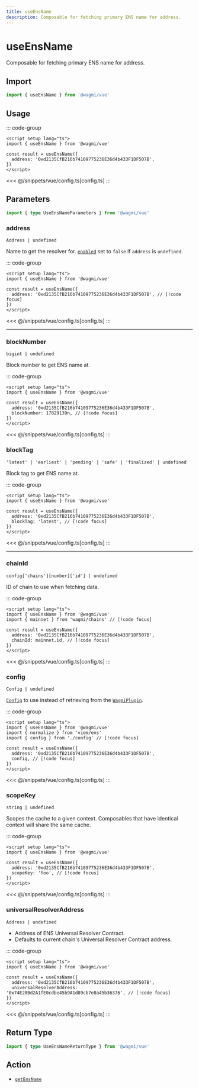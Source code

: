```yaml
---
title: useEnsName
description: Composable for fetching primary ENS name for address.
---
```


<script setup>
const packageName = '@wagmi/vue'
const actionName = 'getEnsName'
const typeName = 'GetEnsName'
const TData = 'string | null'
const TError = 'GetEnsNameErrorType'
</script>

# useEnsName

Composable for fetching primary ENS name for address.

## Import

```ts
import { useEnsName } from '@wagmi/vue'
```

## Usage

::: code-group
```vue [index.vue]
<script setup lang="ts">
import { useEnsName } from '@wagmi/vue'

const result = useEnsName({
  address: '0xd2135CfB216b74109775236E36d4b433F1DF507B',
})
</script>
```
<<< @/snippets/vue/config.ts[config.ts]
:::

## Parameters

```ts
import { type UseEnsNameParameters } from '@wagmi/vue'
```

### address

`Address | undefined`

Name to get the resolver for. [`enabled`](#enabled) set to `false` if `address` is `undefined`.

::: code-group
```vue [index.vue]
<script setup lang="ts">
import { useEnsName } from '@wagmi/vue'

const result = useEnsName({
  address: '0xd2135CfB216b74109775236E36d4b433F1DF507B', // [!code focus]
})
</script>
```
<<< @/snippets/vue/config.ts[config.ts]
:::

---

### blockNumber

`bigint | undefined`

Block number to get ENS name at.

::: code-group
```vue [index.vue]
<script setup lang="ts">
import { useEnsName } from '@wagmi/vue'

const result = useEnsName({
  address: '0xd2135CfB216b74109775236E36d4b433F1DF507B',
  blockNumber: 17829139n, // [!code focus]
})
</script>
```
<<< @/snippets/vue/config.ts[config.ts]
:::

### blockTag

`'latest' | 'earliest' | 'pending' | 'safe' | 'finalized' | undefined`

Block tag to get ENS name at.

::: code-group
```vue [index.vue]
<script setup lang="ts">
import { useEnsName } from '@wagmi/vue'

const result = useEnsName({
  address: '0xd2135CfB216b74109775236E36d4b433F1DF507B',
  blockTag: 'latest', // [!code focus]
})
</script>
```
<<< @/snippets/vue/config.ts[config.ts]
:::

---

### chainId

`config['chains'][number]['id'] | undefined`

ID of chain to use when fetching data.

::: code-group
```vue [index.vue]
<script setup lang="ts">
import { useEnsName } from '@wagmi/vue'
import { mainnet } from 'wagmi/chains' // [!code focus]

const result = useEnsName({
  address: '0xd2135CfB216b74109775236E36d4b433F1DF507B',
  chainId: mainnet.id, // [!code focus]
})
</script>
```
<<< @/snippets/vue/config.ts[config.ts]
:::

### config

`Config | undefined`

[`Config`](/vue/api/createConfig#config) to use instead of retrieving from the [`WagmiPlugin`](/vue/api/WagmiPlugin).

::: code-group
```vue [index.vue]
<script setup lang="ts">
import { useEnsName } from '@wagmi/vue'
import { normalize } from 'viem/ens'
import { config } from './config' // [!code focus]

const result = useEnsName({
  address: '0xd2135CfB216b74109775236E36d4b433F1DF507B',
  config, // [!code focus]
})
</script>
```
<<< @/snippets/vue/config.ts[config.ts]
:::

### scopeKey

`string | undefined`

Scopes the cache to a given context. Composables that have identical context will share the same cache.

::: code-group
```vue [index.vue]
<script setup lang="ts">
import { useEnsName } from '@wagmi/vue'

const result = useEnsName({
  address: '0xd2135CfB216b74109775236E36d4b433F1DF507B',
  scopeKey: 'foo', // [!code focus]
})
</script>
```
<<< @/snippets/vue/config.ts[config.ts]
:::

### universalResolverAddress

`Address | undefined`

- Address of ENS Universal Resolver Contract.
- Defaults to current chain's Universal Resolver Contract address.

::: code-group
```vue [index.vue]
<script setup lang="ts">
import { useEnsName } from '@wagmi/vue'

const result = useEnsName({
  address: '0xd2135CfB216b74109775236E36d4b433F1DF507B',
  universalResolverAddress: '0x74E20Bd2A1fE0cdbe45b9A1d89cb7e0a45b36376', // [!code focus]
})
</script>
```
<<< @/snippets/vue/config.ts[config.ts]
:::

<!--@include: @shared/query-options.md-->

## Return Type

```ts
import { type UseEnsNameReturnType } from '@wagmi/vue'
```

<!--@include: @shared/query-result.md-->

<!--@include: @shared/query-imports.md-->

## Action

- [`getEnsName`](/core/api/actions/getEnsName)
